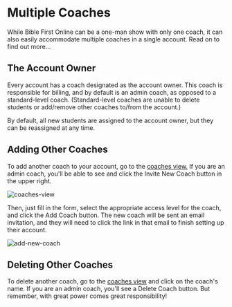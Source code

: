 # Multiple Coaches

While Bible First Online can be a one-man show with only one coach, it can also easily accommodate multiple coaches in a single account. Read on to find out more...

## The Account Owner

Every account has a coach designated as the account owner. This coach is responsible for billing, and by default is an admin coach, as opposed to a standard-level coach. (Standard-level coaches are unable to delete students or add/remove other coaches to/from the account.)

By default, all new students are assigned to the account owner, but they can be reassigned at any time.

## Adding Other Coaches

To add another coach to your account, go to the [coaches view.](https://biblefirst.online/en/coach/coaches) If you are an admin coach, you'll be able to see and click the Invite New Coach button in the upper right.

![coaches-view](https://res.cloudinary.com/euro-team-outreach/image/upload/f_auto,q_auto:best/v1612367475/bfo/bfo-docs/multiple-coaches/coaches-view_uuxxlt.png)

Then, just fill in the form, select the appropriate access level for the coach, and click the Add Coach button. The new coach will be sent an email invitation, and they will need to click the link in that email to finish setting up their account.

![add-new-coach](https://res.cloudinary.com/euro-team-outreach/image/upload/f_auto,q_auto:best/v1612367475/bfo/bfo-docs/multiple-coaches/add-new-coach_eesikj.png)

## Deleting Other Coaches

To delete another coach, go to the [coaches view](https://biblefirst.online/en/coach/coaches) and click on the coach's name. If you are an admin coach, you'll see a Delete Coach button. But remember, with great power comes great responsibility!

